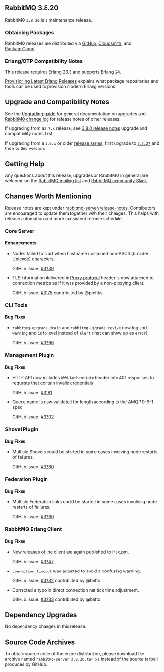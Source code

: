## RabbitMQ 3.8.20

RabbitMQ `3.8.20` is a maintenance release.

### Obtaining Packages

RabbitMQ releases are distributed via [GitHub](https://github.com/rabbitmq/rabbitmq-server/releases), [Cloudsmith](https://cloudsmith.io/~rabbitmq/repos/),
and [PackageCloud](https://packagecloud.io/rabbitmq).

### Erlang/OTP Compatibility Notes

This release [requires Erlang 23.2](https://www.rabbitmq.com/which-erlang.html) and [supports Erlang 24](https://blog.rabbitmq.com/posts/2021/03/erlang-24-support-roadmap/).

[Provisioning Latest Erlang Releases](https://www.rabbitmq.com/which-erlang.html#erlang-repositories) explains
what package repositories and tools can be used to provision modern Erlang versions.


## Upgrade and Compatibility Notes

See the [Upgrading guide](https://www.rabbitmq.com/upgrade.html) for general documentation on upgrades and
[RabbitMQ change log](https://www.rabbitmq.com/changelog.html) for release notes of other releases.

If upgrading from a`3.7.x` release, see [3.8.0 release notes](https://github.com/rabbitmq/rabbitmq-server/releases/tag/v3.8.0)
upgrade and compatibility notes first.

If upgrading from a `3.6.x` or older [release series](https://www.rabbitmq.com/versions.html), first upgrade
to [`3.7.27`](https://github.com/rabbitmq/rabbitmq-server/releases/tag/v3.7.27) and then to this version.


## Getting Help

Any questions about this release, upgrades or RabbitMQ in general are welcome on the [RabbitMQ mailing list](https://groups.google.com/forum/#!forum/rabbitmq-users)
and [RabbitMQ community Slack](https://rabbitmq-slack.herokuapp.com/).


## Changes Worth Mentioning

Release notes are kept under [rabbitmq-server/release-notes](https://github.com/rabbitmq/rabbitmq-server/tree/v3.8.x/release-notes).
Contributors are encouraged to update them together with their changes.  This helps with release automation and more
consistent release schedule.

### Core Server

#### Enhancements

 * Nodes failed to start when hostname contained non-ASCII (broader Unicode) characters.

   GitHub issue: [#3239](https://github.com/rabbitmq/rabbitmq-server/pull/3239)

 * TLS information delivered in [Proxy protocol](https://www.rabbitmq.com/networking.html#proxy-protocol) header
   is now attached to connection metrics as if it was provided by a non-proxying client.

   GitHub issue: [#3175](https://github.com/rabbitmq/rabbitmq-server/pull/3175) contributed by @prefiks


### CLI Tools

#### Bug Fixes

 * `rabbitmq-upgrade drain` and `rabbitmq-upgrade revive` now log and `warning` and `info`
   level instead of `alert` (that can show up as `error`).

   GitHub issue: [#3266](https://github.com/rabbitmq/rabbitmq-server/pull/3266)


### Management Plugin

#### Bug Fixes

  * HTTP API now includes `WWW-Authentiate` header into 401 responses
    to requests that contain invalid credentials

    GitHub issue: [#3181](https://github.com/rabbitmq/rabbitmq-server/issues/3181)

  * Queue name is now validated for length according to the AMQP 0-9-1 spec.

    GitHub issue: [#3202](https://github.com/rabbitmq/rabbitmq-server/pull/3202)


### Shovel Plugin

#### Bug Fixes

 * Multiple Shovels could be started in some cases involving node restarts of failures.

   GitHub issue: [#3260](https://github.com/rabbitmq/rabbitmq-server/issues/3260)


### Federation Plugin

#### Bug Fixes

 * Multiple Federation links could be started in some cases involving node restarts of failures.

   GitHub issue: [#3260](https://github.com/rabbitmq/rabbitmq-server/issues/3260)


### RabbitMQ Erlang Client

#### Bug Fixes

 * New releases of the client are again published to Hex.pm.

   GitHub issue: [#3247](https://github.com/rabbitmq/rabbitmq-server/pull/3247)

 * `connection_timeout` was adjusted to avoid a confusing warning.

   GitHub issue: [#3232](https://github.com/rabbitmq/rabbitmq-server/pull/3232) contributed by @britto

 * Corrected a typo in direct connection net tick time adjustment.

   GitHub issue: [#3233](https://github.com/rabbitmq/rabbitmq-server/pull/3233) contributed by @britto



## Dependency Upgrades

No dependency changes in this release.


## Source Code Archives

To obtain source code of the entire distribution, please download the archive named `rabbitmq-server-3.8.20.tar.xz`
instead of the source tarball produced by GitHub.
